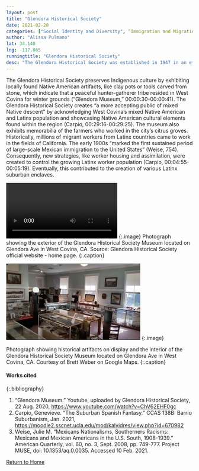 ```yaml
---
layout: post
title: "Glendora Historical Society"
date: 2021-02-20
categories: ["Social Identity and Diversity", “Immigration and Migration”, “Economic (Im)mobility and Class”]
author: "Alissa Pulmano"
lat: 34.140
lng: -117.865
runningtitle: "Glendora Historical Society"
desc: "The Glendora Historical Society was established in 1947 in an effort to preserve the history and culture of the people of Upper San Gabriel Valley."
---
```

The Glendora Historical Society preserves Indigenous culture by exhibiting locally found Native American artifacts, like clay pots or tools carved from stone, which indicate that a peaceful hunter-gatherer tribe resided in West Covina for winter grounds (“Glendora Museum,” 00:00:30-00:00:41). The Glendora Historical Society creates “a more accepting public of mixed Native descent” by acknowledging West Covina’s mixed Native American and Latinx population and showcasing Native American cultural elements found within the region (Carpio, 00:29:16-00:29:25). The museum also exhibits memorabilia of the farmers who worked in the city’s citrus groves. Historically, millions of migrant workers from Latinx countries came to work in the fields of California. The early 1900s “marked the first sustained period of large-scale Mexican immigration to the United States” (Weise, 754). Consequently, new strategies, like worker housing and assimilation, were created to control the growing Latinx worker population (Carpio, 00:04:55-00:05:19). Eventually, this contributed to the creation of various Latinx suburban enclaves.

![Ext. Glendora Historical Society](images/GlendoraHistoricalSocietyMusuem_Pin1_Image1.jpgv)
   {:.image}
Photograph showing the exterior of the Glendora Historical Society Museum located on Glendora Ave in West Covina, CA. Source: Glendora Historical Society official website - home page.
   {:.caption}

![Int. Glendora Historical Society](images/GlendoraHistoricalSocietyMuseum_Pin1_Image2.jpg)
   {:.image}

Photograph showing historical artifacts on display and the interior of the Glendora Historical Society Museum located on Glendora Ave in West Covina, CA. Courtesy of Brett Weber on Google Maps.
   {:.caption}
   
#### Works cited

{:.bibliography}
1. “Glendora Museum.” Youtube, uploaded by Glendora Historical Society, 22 Aug. 2020, https://www.youtube.com/watch?v=ChV62EHF0gc
2. Carpio, Genevieve. “The Suburban Spanish Fantasy.” CCAS 138B: Barrio Suburbanism, Jan. 2021, https://moodle2.sscnet.ucla.edu/mod/kalvidres/view.php?id=670982
3. Weise, Julie M. “Mexicans Nationalisms, Southerners Racisms: Mexicans and Mexican Americans in the U.S. South, 1908-1939.” American Quarterly, vol. 60, no. 3, Sept. 2008, pp. 749-777. Project MUSE, doi: 10.1353/aq.0.0035. Accessed 10 Feb. 2021.

[Return to Home](https://uclachicanxstudies.github.io/BarrioSuburbanisms/)

